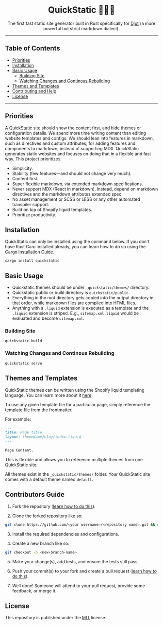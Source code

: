 <div align="center">
  
# QuickStatic 🚀🦀🔥

The first fast static site generator built in Rust specifically for [Djot](https://djot.net) (a more powerful but strict markdown dialect).

</div>

---

## Table of Contents

- [Priorities](#priorities)
- [Installation](#installation)
- [Basic Usage](#basic-usage)
  - [Building Site](#building-site)
  - [Watching Changes and Continous Rebuilding ](#watching-changes-and-continous-rebuilding)
- [Themes and Templates](#themes-and-templates)
- [Contributing and Help](#contributing-and-help)
- [License](#license)

---

## Priorities 

A QuickStatic site should show the content first, and hide themes or configuration details. We spend more time writing content than editing website templates and configs. We should lean into features in markdown, such as directives and custom attributes, for adding features and components to markdown, instead of supporting MDX. QuickStatic generates static websites and focuses on doing that in a flexible and fast way. This project prioritizes:

- Simplicity.
- Stability (few features—and should not change very much).
- Content first. 
- Super flexible markdown, via extended markdown specifications.
- Never support MDX (React in markdown). Instead, depend on markdown directives and the markdown attributes extended spec.
- No asset management or SCSS or LESS or any other automated transpiler support. 
- Build on top of Shopify liquid templates. 
- Prioritize productivity.

## Installation

QuickStatic can only be installed using the command below. If you don't have Rust Caro installed already, you can learn how to do so using the [Cargo Installation Guide](https://doc.rust-lang.org/cargo/getting-started/installation.html).

```
cargo install quickstatic
```

## Basic Usage

- Quickstatic themes should be under `_quickstatic/themes/` directory.
- Quickstatic public or build directory is `quickstatic/public`.
- Everything in the root directory gets copied into the output directory in that order, while markdown files are compiled into HTML files.
- Anything with a `.liquid` extension is executed as a template and the `.liquid` extension is striped. E.g., `sitemap.xml.liquid` would be evaluated and become `sitemap.xml`.

### Building Site

```
quickstatic build
```

### Watching Changes and Continous Rebuilding

```
quickstatic serve
```

## Themes and Templates 

QuickStatic themes can be written using the Shopify liquid templating language. You can learn more about it [here](https://github.com/Shopify/liquid/wiki/Liquid-for-Designers).

To use any given template file for a particular page, simply reference the template file from the frontmatter. 

For example:

```markdown
---
title: Page title
layout: themeName/blog/index.liquid
---

Page Content.

```

This is flexible and allows you to reference multiple themes from one QuickStatic site.

All themes exist in the `_quickstatic/themes/` folder. Your QuickStatic site comes with a default theme named `default`.

## Contributors Guide

1. Fork the repository ([learn how to do this](https://help.github.com/articles/fork-a-repo)).

2. Clone the forked repository like so:

```bash
git clone https://github.com/<your username>/<repository name>.git && cd repository name
```

3. Install the required dependencies and configurations.

4. Create a new branch like so:

```bash
git checkout -b <new-branch-name>
```

5. Make your change(s), add tests, and ensure the tests still pass.

6. Push your commit(s) to your fork and create a pull request ([learn how to do this](https://docs.github.com/en/github/collaborating-with-issues-and-pull-requests/creating-a-pull-request)).

7. Well done! Someone will attend to your pull request, provide some feedback, or merge it.

## License

This repository is published under the [MIT](LICENSE) license.
